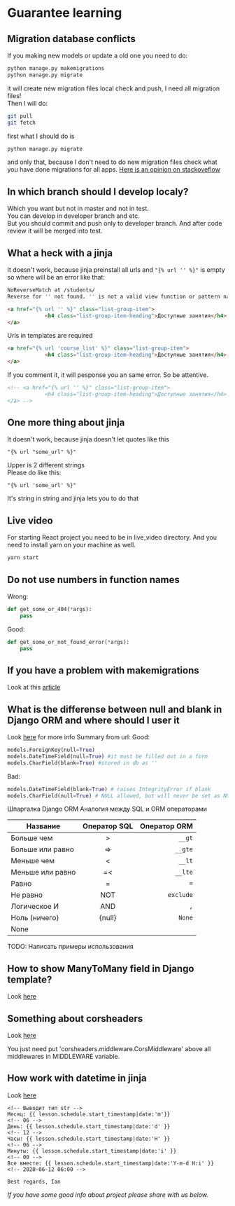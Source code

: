 # Guarantee learning

## Migration database conflicts

If you making new models or update a old one you need to do:

```sh
python manage.py makemigrations
python manage.py migrate
```

it will create new migration files
local check and push, I need all migration files!  
Then I will do:

```sh
git pull
git fetch
```

first what I should do is

```sh
python manage.py migrate
```

and only that, because I don't need to do new migration files
check what you have done migrations for all apps.
[Here is an opinion on stackoveflow](https://stackoverflow.com/questions/28035119/should-i-be-adding-the-django-migration-files-in-the-gitignore-file)

## In which branch should I develop localy?

Which you want but not in master and not in test.  
You can develop in developer branch and etc.  
But you should commit and push only to developer branch.
And after code review it will be merged into test.

## What a heck with a jinja

It doesn't work, because jinja preinstall all urls
and ```"{% url '' %}"``` is empty so where will be an error like that:

```sh
NoReverseMatch at /students/
Reverse for '' not found. '' is not a valid view function or pattern name.
```

```html
<a href="{% url '' %}" class="list-group-item">
            <h4 class="list-group-item-heading">Доступные занятия</h4>
</a>
```

Urls in templates are required

```html
<a href="{% url 'course_list' %}" class="list-group-item">
            <h4 class="list-group-item-heading">Доступные занятия</h4>
</a>
```

If you comment it, it will pesponse you an same error. So be attentive.

```html
<!-- <a href="{% url '' %}" class="list-group-item">
            <h4 class="list-group-item-heading">Доступные занятия</h4>
</a> -->
```

## One more thing about jinja

It doesn't work, because jinja doesn't let quotes like this

```jinja
"{% url "some_url" %}"
```

Upper is 2 different strings  
Please do like this:

```jinja
"{% url 'some_url' %}"
```

It's string in string and jinja lets you to do that

## Live video

For starting React project you need to be in live_video directory.
And you need to install yarn on your machine as well.

```sh
yarn start
```

## Do not use numbers in function names

Wrong:

```python
def get_some_or_404(*args):
    pass
```

Good:

```python
def get_some_or_not_found_error(*args):
    pass
```

## If you have a problem with makemigrations

Look at this [article](https://devman.org/encyclopedia/django_orm/migrations_mastering/)

## What is the differense between null and blank in Django ORM and where should I user it

Look [here](https://stackoverflow.com/questions/8609192/differentiate-null-true-blank-true-in-django/8609425) for more info
Summary from url:
Good:

```python
models.ForeignKey(null=True)
models.DateTimeField(null=True) #it must be filled out in a form
models.CharField(blank=True) #stored in db as ''
```

Bad:

```python
models.DateTimeField(blank=True) # raises IntegrityError if blank
models.CharField(null=True) # NULL allowed, but will never be set as NULL
```

Шпаргалка Django ORM
Аналогия между SQL и ORM операторами

| Название         | Оператор SQL | Оператор ORM |
| ---------------- | :----------: | -----------: |
| Больше чем       | >            | `__gt`       |
| Больше или равно | =>           | `__gte`      |
| Меньше чем       | <            | `__lt`       |
| Меньше или равно | =<           | `__lte`      |
| Равно            | =            | `=`          |
| Не равно         | NOT          | `exclude`    |
| Логическое И     | AND          | `,`          |
| Ноль (ничего)    | {null}       | `None`       |
| None             |              |              |

TODO: Написать примеры использования

## How to show ManyToMany field in Django template?

Look [here](https://stackoverflow.com/questions/4270330/django-show-a-manytomanyfield-in-a-template)

## Something about corsheaders

Look [here](https://stackoverflow.com/questions/28046422/django-cors-headers-not-work)

You just need put 'corsheaders.middleware.CorsMiddleware' above all
middlewares in MIDDLEWARE variable.

## How work with datetime in jinja

Look [here](https://ourcodeworld.com/articles/read/555/how-to-format-datetime-objects-in-the-view-and-template-in-django)

```jinja
<!-- Выводит тип str -->
Месяц: {{ lesson.schedule.start_timestamp|date:'m'}}
<!-- 06 -->
День: {{ lesson.schedule.start_timestamp|date:'d' }}
<!-- 12 -->
Часы: {{ lesson.schedule.start_timestamp|date:'H' }}
<!-- 06 -->
Минуты: {{ lesson.schedule.start_timestamp|date:'i' }}
<!-- 00 -->
Все вместе: {{ lesson.schedule.start_timestamp|date:'Y-m-d H:i' }}
<!-- 2020-06-12 06:00 -->
```

`Best regards, Ian`

*If you have some good info about project please share with us below.*
